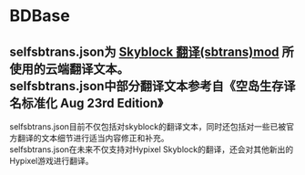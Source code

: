 # BDBase

selfsbtrans.json为 [Skyblock 翻译(sbtrans)mod](https://github.com/wysb233/sbtrans) 所使用的云端翻译文本。  
selfsbtrans.json中部分翻译文本参考自《空岛生存译名标准化 Aug 23rd Edition》
-

selfsbtrans.json目前不仅包括对skyblock的翻译文本，同时还包括对一些已被官方翻译的文本细节进行适当内容修正和补充。  
selfsbtrans.json在未来不仅支持对Hypixel Skyblock的翻译，还会对其他新出的Hypixel游戏进行翻译。  

